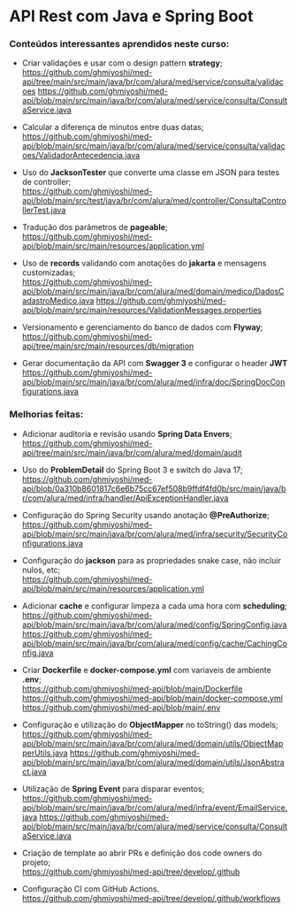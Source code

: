 # API Rest com Java e Spring Boot

### Conteúdos interessantes aprendidos neste curso:

* Criar validações e usar com o design pattern **strategy**;<br>
  https://github.com/ghmiyoshi/med-api/tree/main/src/main/java/br/com/alura/med/service/consulta/validacoes
  https://github.com/ghmiyoshi/med-api/blob/main/src/main/java/br/com/alura/med/service/consulta/ConsultaService.java

* Calcular a diferença de minutos entre duas datas;<br>
  https://github.com/ghmiyoshi/med-api/blob/main/src/main/java/br/com/alura/med/service/consulta/validacoes/ValidadorAntecedencia.java

* Uso do **JacksonTester** que converte uma classe em JSON para testes de controller;<br>
  https://github.com/ghmiyoshi/med-api/blob/main/src/test/java/br/com/alura/med/controller/ConsultaControllerTest.java

* Tradução dos parâmetros de **pageable**;<br>
  https://github.com/ghmiyoshi/med-api/blob/main/src/main/resources/application.yml

* Uso de **records** validando com anotações do **jakarta** e mensagens customizadas;<br>
  https://github.com/ghmiyoshi/med-api/blob/main/src/main/java/br/com/alura/med/domain/medico/DadosCadastroMedico.java
  https://github.com/ghmiyoshi/med-api/blob/main/src/main/resources/ValidationMessages.properties

* Versionamento e gerenciamento do banco de dados com **Flyway**;<br>
  https://github.com/ghmiyoshi/med-api/tree/main/src/main/resources/db/migration

* Gerar documentação da API com **Swagger 3** e configurar o header **JWT**<br>
  https://github.com/ghmiyoshi/med-api/blob/main/src/main/java/br/com/alura/med/infra/doc/SpringDocConfigurations.java

### Melhorias feitas:

* Adicionar auditoria e revisão usando **Spring Data Envers**;<br>
  https://github.com/ghmiyoshi/med-api/tree/main/src/main/java/br/com/alura/med/domain/audit

* Uso do **ProblemDetail** do Spring Boot 3 e switch do Java 17;<br>
  https://github.com/ghmiyoshi/med-api/blob/0a310b8601817c6e6b75cc67ef508b9ffdf4fd0b/src/main/java/br/com/alura/med/infra/handler/ApiExceptionHandler.java

* Configuração do Spring Security usando anotação **@PreAuthorize**;<br>
  https://github.com/ghmiyoshi/med-api/blob/main/src/main/java/br/com/alura/med/infra/security/SecurityConfigurations.java

* Configuração do **jackson** para as propriedades snake case, não incluir nulos, etc;<br>
  https://github.com/ghmiyoshi/med-api/blob/main/src/main/resources/application.yml

* Adicionar **cache** e configurar limpeza a cada uma hora com **scheduling**;<br>
  https://github.com/ghmiyoshi/med-api/blob/main/src/main/java/br/com/alura/med/config/SpringConfig.java
  https://github.com/ghmiyoshi/med-api/blob/main/src/main/java/br/com/alura/med/config/cache/CachingConfig.java

* Criar **Dockerfile** e **docker-compose.yml** com variaveis de ambiente **.env**;<br>
  https://github.com/ghmiyoshi/med-api/blob/main/Dockerfile
  https://github.com/ghmiyoshi/med-api/blob/main/docker-compose.yml
  https://github.com/ghmiyoshi/med-api/blob/main/.env

* Configuração e utilização do **ObjectMapper** no toString() das models;<br>
  https://github.com/ghmiyoshi/med-api/blob/main/src/main/java/br/com/alura/med/domain/utils/ObjectMapperUtils.java
  https://github.com/ghmiyoshi/med-api/blob/main/src/main/java/br/com/alura/med/domain/utils/JsonAbstract.java

* Utilização de **Spring Event** para disparar eventos;<br>
  https://github.com/ghmiyoshi/med-api/blob/main/src/main/java/br/com/alura/med/infra/event/EmailService.java
  https://github.com/ghmiyoshi/med-api/blob/main/src/main/java/br/com/alura/med/service/consulta/ConsultaService.java

* Criação de template ao abrir PRs e definição dos code owners do projeto;<br>
  https://github.com/ghmiyoshi/med-api/tree/develop/.github

* Configuração CI com GitHub Actions.<br>
  https://github.com/ghmiyoshi/med-api/tree/develop/.github/workflows

